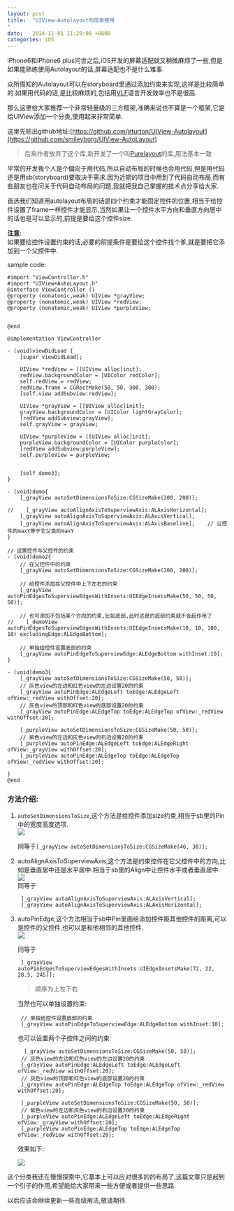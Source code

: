 ```yaml
---
layout: post
title:  "UIView-Autolayout的简单使用
"
date:   2014-11-01 11:29:08 +0800
categories: iOS
---
```


iPhone6和iPhone6 plus问世之后,iOS开发的屏幕适配就又稍微麻烦了一些,但是如果能熟练使用Autolayout的话,屏幕适配也不是什么难事.  

众所周知的Autolayout可以在storyboard里通过添加约束来实现,这样是比较简单的.如果用代码的话,是比较麻烦的,包括用[VLF](https://developer.apple.com/library/content/documentation/UserExperience/Conceptual/AutolayoutPG/VisualFormatLanguage.html)语言开发效率也不是很高.  

那么这里给大家推荐一个非常轻量级的三方框架,准确来说也不算是一个框架,它是给UIView添加一个分类,使用起来非常简单.

这里先贴出github地址:[https://github.com/jrturton/UIView-Autolayout](https://github.com/smileyborg/UIView-AutoLayout)

> 后来作者放弃了这个库,新开发了一个叫[Purelayout](https://github.com/PureLayout/PureLayout)的库,用法基本一致

平常的开发我个人是个偏向于用代码,所以自动布局的时候也会用代码,但是用代码还是用sb(storyboard)要取决于需求.因为近期的项目中用到了代码自动布局,而有些朋友也在问关于代码自动布局的问题,我就把我自己掌握的技术点分享给大家.

首选我们知道用autolayout布局的话是四个约束才能固定控件的位置,相当于给控件设置了frame一样控件才能显示,当然如果让一个控件水平方向和垂直方向居中的话也是可以显示的,前提是要给这个控件size.

**注意**:  
如果要给控件设置约束的话,必要的前提条件是要给这个控件找个爹,就是要把它添加到一个父控件中.

sample code:  

	#import "ViewController.h"
	#import "UIView+AutoLayout.h"
	@interface ViewController ()
	@property (nonatomic,weak) UIView *grayView;
	@property (nonatomic,weak) UIView *redView;
	@property (nonatomic,weak) UIView *purpleView;
	 
	 
	@end
	 
	@implementation ViewController
	 
	- (void)viewDidLoad {
	    [super viewDidLoad];
	     
	    UIView *redView = [[UIView alloc]init];
	    redView.backgroundColor = [UIColor redColor];
	    self.redView = redView;
	    redView.frame = CGRectMake(50, 50, 300, 300);
	    [self.view addSubview:redView];
	     
	    UIView *grayView = [[UIView alloc]init];
	    grayView.backgroundColor = [UIColor lightGrayColor];
	    [redView addSubview:grayView];
	    self.grayView = grayView;
	     
	    UIView *purpleView = [[UIView alloc]init];
	    purpleView.backgroundColor = [UIColor purpleColor];
	    [redView addSubview:purpleView];
	    self.purpleView = purpleView;
	     
	 
	    [self demo3];
	}
	 
	- (void)demo{
	    [_grayView autoSetDimensionsToSize:CGSizeMake(200, 200)];
	 
	//    [_grayView autoAlignAxisToSuperviewAxis:ALAxisHorizontal];
	    [_grayView autoAlignAxisToSuperviewAxis:ALAxisVertical];
	    [_grayView autoAlignAxisToSuperviewAxis:ALAxisBaseline];    // 让控件的maxY等于它父类的maxY
	}
	 
	// 设置控件与父控件的约束
	- (void)demo2{
	    // 在父控件中的约束
	    [_grayView autoSetDimensionsToSize:CGSizeMake(200, 200)];
	     
	    // 给控件添加在父控件中上下左右的约束
	    [_grayView autoPinEdgesToSuperviewEdgesWithInsets:UIEdgeInsetsMake(50, 50, 50, 50)];
	     
	    // 也可添加不包括某个方向的约束,比如底部,此时这是的底部约束就不会起作用了
	//    [_demoView autoPinEdgesToSuperviewEdgesWithInsets:UIEdgeInsetsMake(10, 10, 100, 10) excludingEdge:ALEdgeBottom];
	     
	    // 单独给控件设置底部的约束
	    [_grayView autoPinEdgeToSuperviewEdge:ALEdgeBottom withInset:10];
	}
	 
	- (void)demo3{
	    [_grayView autoSetDimensionsToSize:CGSizeMake(50, 50)];
	    // 灰色view的左边和红色view的左边设置20的约束
	    [_grayView autoPinEdge:ALEdgeLeft toEdge:ALEdgeLeft ofView:_redView withOffset:20];
	    // 灰色view的顶部和红色view的底部设置20的约束
	    [_grayView autoPinEdge:ALEdgeTop toEdge:ALEdgeTop ofView:_redView withOffset:20];
	     
	    [_purpleView autoSetDimensionsToSize:CGSizeMake(50, 50)];
	    // 紫色view的左边和灰色view的右边设置20的约束
	    [_purpleView autoPinEdge:ALEdgeLeft toEdge:ALEdgeRight ofView:_grayView withOffset:20];
	    [_purpleView autoPinEdge:ALEdgeTop toEdge:ALEdgeTop ofView:_redView withOffset:20];
	 
	}
	@end
	
	
### 方法介绍:

1. `autoSetDimensionsToSize`,这个方法是给控件添加size约束,相当于sb里的Pin中的宽度高度选项.  
![](http://oclnty4pg.bkt.clouddn.com/150003247613990.png)

	同等于`[_grayView autoSetDimensionsToSize:CGSizeMake(46, 30)];`  

2. autoAlignAxisToSuperviewAxis,这个方法是约束控件在它父控件中的方向,比如是垂直居中还是水平居中.相当于sb里的Align中让控件水平或者垂直居中.  
![](http://oclnty4pg.bkt.clouddn.com/150013551837692.png)   
同等于  

		[_grayView autoAlignAxisToSuperviewAxis:ALAxisVertical];
		[_grayView autoAlignAxisToSuperviewAxis:ALAxisHorizontal];


3. autoPinEdge,这个方法相当于sb中Pin里面给添加控件距其他控件的距离,可以是控件的父控件,也可以是和他相邻的其他控件.  
![](http://oclnty4pg.bkt.clouddn.com/150024528087218.png) 
   
	同等于  

		[_grayView autoPinEdgesToSuperviewEdgesWithInsets:UIEdgeInsetsMake(72, 22, 28.5, 245)];
		
	> 顺序为上左下右


	当然也可以单独设置约束:  
		    
		// 单独给控件设置底部的约束
		[_grayView autoPinEdgeToSuperviewEdge:ALEdgeBottom withInset:10];

	也可以设置两个子控件之间的约束:  
	
		 [_grayView autoSetDimensionsToSize:CGSizeMake(50, 50)];
	    // 灰色view的左边和红色view的左边设置20的约束
	    [_grayView autoPinEdge:ALEdgeLeft toEdge:ALEdgeLeft ofView:_redView withOffset:20];
	    // 灰色view的顶部和红色view的底部设置20的约束
	    [_grayView autoPinEdge:ALEdgeTop toEdge:ALEdgeTop ofView:_redView withOffset:20];
	     
	    [_purpleView autoSetDimensionsToSize:CGSizeMake(50, 50)];
	    // 紫色view的左边和灰色view的右边设置20的约束
	    [_purpleView autoPinEdge:ALEdgeLeft toEdge:ALEdgeRight ofView:_grayView withOffset:20];
	    [_purpleView autoPinEdge:ALEdgeTop toEdge:ALEdgeTop ofView:_redView withOffset:20];
	    
	效果如下:  

	![](http://oclnty4pg.bkt.clouddn.com/161147377671051.jpg)



	
这个分类我还在慢慢探索中,它基本上可以应对很多的的布局了,这篇文章只是起到一个引子的作用,希望能给大家带来一些方便或者提供一些思路.

以后应该会继续更新一些高级用法,敬请期待.